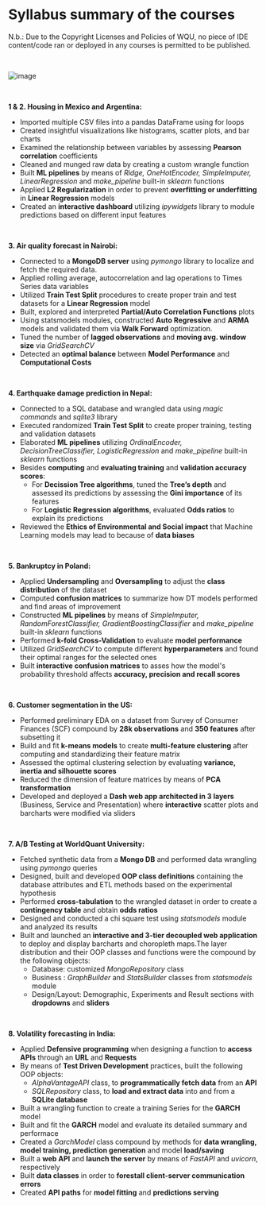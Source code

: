 # Syllabus summary of the courses

N.b.: Due to the Copyright Licenses and Policies of WQU, no piece of IDE content/code ran or deployed in any courses is permitted to be published.

&nbsp;
&nbsp;       

![image](https://github.com/GBlanch/WorldQuant-University-Applied-DS-Lab/assets/136500426/59eec928-32be-4594-a1bf-5a5311568237)

&nbsp;
&nbsp;       

**1 & 2. Housing in Mexico and Argentina:**
   
   + Imported multiple CSV files into a pandas DataFrame using for loops
   + Created insightful visualizations like histograms, scatter plots, and bar charts
   + Examined the relationship between variables by assessing **Pearson correlation** coefficients  
   + Cleaned and munged raw data by creating a custom wrangle function
   + Built **ML pipelines** by means of *Ridge, OneHotEncoder, SimpleImputer, LinearRegression* and *make_pipeline* built-in *sklearn* functions
   + Applied **L2 Regularization** in order to prevent **overfitting or underfitting** in **Linear Regression** models
   + Created an **interactive dashboard** utilizing *ipywidgets* library to module predictions based on different input features
     
&nbsp;
&nbsp;       

**3. Air quality forecast in Nairobi:**

+ Connected to a **MongoDB server** using *pymongo* library to localize and fetch the required data.
+ Applied rolling average, autocorrelation and lag operations to Times Series data variables
+ Utilized **Train Test Split** procedures to create proper train and test datasets for a **Linear Regression** model
+ Built, explored and interpreted **Partial/Auto Correlation Functions** plots
+ Using statsmodels modules, constructed **Auto Regressive** and **ARMA** models and validated them via **Walk Forward** optimization.
+ Tuned the number of **lagged observations** and **moving avg. window size** via *GridSearchCV*
+ Detected an **optimal balance** between **Model Performance** and **Computational Costs**
     
&nbsp;
&nbsp;       

**4. Earthquake damage prediction in Nepal:**
   + Connected to a SQL database and wrangled data using *magic commands* and *sqlite3* library
   + Executed randomized **Train Test Split** to create proper training, testing and validation datasets
   + Elaborated **ML pipelines** utilizing *OrdinalEncoder, DecisionTreeClassifier, LogisticRegression* and *make_pipeline* built-in *sklearn* functions
   + Besides **computing** and **evaluating training** and **validation accuracy scores**:
	   	+ For **Decission Tree algorithms**, tuned the **Tree’s depth** and assessed its predictions by assessing the **Gini importance** of its features
	   	+ For **Logistic Regression algorithms**, evaluated **Odds ratios** to explain its predictions
   + Reviewed the **Ethics of Environmental and Social impact** that Machine Learning models may lead to because of **data biases**
     
&nbsp;
&nbsp;       

**5. Bankruptcy in Poland:**
+ Applied **Undersampling** and **Oversampling** to adjust the **class distribution** of the dataset
+ Computed **confusion matrices** to summarize how DT models performed and find areas of improvement
+ Constructed **ML pipelines** by means of *SimpleImputer, RandomForestClassifier, GradientBoostingClassifier* and *make_pipeline* built-in *sklearn* functions
+ Performed **k-fold Cross-Validation** to evaluate **model performance**
+ Utilized *GridSearchCV* to compute different **hyperparameters** and found their optimal ranges for the selected ones
+ Built **interactive confusion matrices** to asses how the model's probability threshold affects **accuracy, precision and recall scores**
     
&nbsp;
&nbsp;       

**6. Customer segmentation in the US:**
+ Performed preliminary EDA on a dataset from Survey of Consumer Finances (SCF) compound by **28k observations** and **350 features** after subsetting it
+ Build and fit **k-means models** to create **multi-feature clustering** after computing and standardizing their feature matrix
+ Assessed the optimal clustering selection by evaluating **variance, inertia and silhouette scores**
+ Reduced the dimension of feature matrices by means of **PCA transformation**
+ Developed and deployed a **Dash web app architected in 3 layers** (Business, Service and Presentation) where **interactive** scatter plots and barcharts were modified via sliders
     
&nbsp;
&nbsp;       

**7. A/B Testing at WorldQuant University:**
+ Fetched synthetic data from a **Mongo DB** and performed data wrangling using *pymongo* queries
+ Designed, built and developed **OOP class definitions** containing the database attributes and ETL methods based on the experimental hypothesis
+ Performed **cross-tabulation** to the wrangled dataset in order to create a **contingency table** and obtain **odds ratios**
+ Designed and conducted a chi square test using *statsmodels* module and analyzed its results
+ Built and launched an **interactive and 3-tier decoupled web application** to deploy and display barcharts and choropleth maps.The layer distribution and their OOP classes and functions were the compound by the following objects:
  + Database: customized *MongoRepository* class
  + Business : *GraphBuilder* and *StatsBuilder* classes from *statsmodels* module
  + Design/Layout: Demographic, Experiments and Result sections with **dropdowns** and **sliders**
     
&nbsp;
&nbsp;       

**8. Volatility forecasting in India:**
+ Applied **Defensive programming** when designing a function to **access APIs** through an **URL** and **Requests**
+ By means of **Test Driven Development** practices, built the following OOP objects:
	+ *AlphaVantageAPI* class, to **programmatically fetch data** from an **API**
	+ *SQLRepository* class, to **load and extract data** into and from a **SQLite database**
+ Built a wrangling function to create a training Series for the **GARCH** model
+ Built and fit the **GARCH** model and evaluate its detailed summary and performace 
+ Created a *GarchModel* class compound by methods for **data wrangling, model training, prediction generation** and model **load/saving**
+ Built a **web API** and **launch the server** by means of *FastAPI* and *uvicorn*, respectively
+ Built **data classes** in order to **forestall client-server communication errors**
+ Created **API paths** for **model fitting** and **predictions serving**
